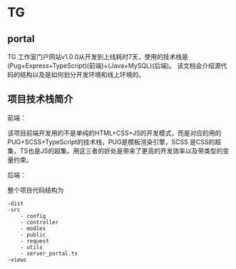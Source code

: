 # TG
## portal

TG 工作室门户网站v1.0.0从开发到上线耗时7天，使用的技术栈是(Pug+Express+TypeScript)(前端)+(Java+MySQL)(后端)。
该文档会介绍源代码的结构以及是如何划分开发环境和线上环境的。


项目技术栈简介
-------

前端：

 该项目前端开发用的不是单纯的HTML+CSS+JS的开发模式，而是对应的用的PUG+SCSS+TypeScript的技术栈，PUG是模板渲染引擎，SCSS
 是CSS的超集，TS也是JS的超集。用这三者的好处是带来了更高的开发效率以及带类型的变量约束。

后端：

     






整个项目代码结构为

    -dist
    -src
        - config
        - controller
        - modles
        - public
        - request
        - utils
        - server_portal.ts
    -views



